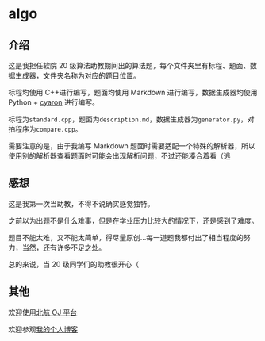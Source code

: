 # algo

## 介绍

这是我担任软院 20 级算法助教期间出的算法题，每个文件夹里有标程、题面、数据生成器，文件夹名称为对应的题目位置。

标程均使用 C++进行编写，题面均使用 Markdown 进行编写，数据生成器均使用 Python + [cyaron](https://github.com/luogu-dev/cyaron) 进行编写。

标程为`standard.cpp`，题面为`description.md`，数据生成器为`generator.py`，对拍程序为`compare.cpp`。

需要注意的是，由于我编写 Markdown 题面时需要适配一个特殊的解析器，所以使用别的解析器查看题面时可能会出现解析问题，不过还能凑合着看（逃

## 感想

这是我第一次当助教，不得不说确实感觉独特。

之前以为出题不是什么难事，但是在学业压力比较大的情况下，还是感到了难度。

题目不能太难，又不能太简单，得尽量原创...每一道题我都付出了相当程度的努力，当然，还有许多不足之处。

总的来说，当 20 级同学们的助教很开心（

## 其他

欢迎使用[北航 OJ 平台](https://accoding.cn/index)

欢迎参观[我的个人博客](https://blog.matrix53.top)
